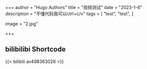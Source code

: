 +++
author = "Hugo Authors"
title = "视频测试"
date = "2023-1-6"
description = "不懂代码我可以ctrl+c/v"
tags = [
    "test",
    "test",
]

image = "2.jpg"

+++



## bilibilibi Shortcode

{{< bilibili av498363026 >}}

## 

